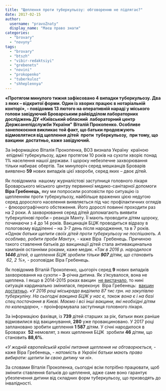 ```yaml
---
title: "Щеплення проти туберкульозу: обговоренню не підлягає?"
date: 2017-02-15
author: 
  username: "pravoZnaty"
  display_name: "Маєш право знати"
categories: 
  - "brovary"
  - "novyny"
tags: 
  - "brovary"
  - "btszh"
  - "vibir-redaktsiyi"
  - "grebenets"
  - "novini"
  - "prokopenko"
  - "tuberkuloz"
  - "shheplennya"
---
```


**«Протягом минулого тижня зафіксовано 4 випадки туберкульозу. Два з яких – відкритої форми. Один із хворих працює в нотаріальній конторі», - повідомив 13 лютого на оперативній нараді у міського голови завідуючий Броварським райвідділом лабораторних досліджень ДУ «Київський обласний  лабораторний центр** **Держсанепідслужби України"** **Віталій Прокопенко. Особливе занепокоєння викликає той факт, що батьки продовжують відмовлятися від щеплення дітей  проти  туберкульозу,  при тому, що вакцини  достатньо, каже завідуючий.**

За інформацією Віталія Прокопенка, ВОЗ визнала Україну  країною  епідемії туберкульозу, адже протягом 10 років на сухоти хворіє понад 1% населення нашої держави. І щороку небезпечне захворювання тільки набирає обертів. Так минулоріч серед мешканців Броварів виявлено **59** нових випадків цієї хвороби, серед яких – двоє дітей.

Як повідомила  нашому журналістові заступниця головного лікаря Броварського міського центру первинної медико-санітарної допомоги **Віра Гребенець,** яку ми попросили розповісти про ситуацію із щепленням проти туберкульозу, найбільше вражених цією недугою серед дорослого населення виявляється під час профілактичних оглядів - флюорографічного обстеження. Його дорослі повинні проходити раз на 2 роки. А захворювання серед дітей допомагають виявити туберкулінові проби – реакція Манту. Її мають проводити дітям щороку, починаючи з 4 до 14 років. Вакцинація БЦЖ проводиться відразу в пологовому відділенні – на 3-7 день після народження, та в 7 років. _«Однак батьки щепити своїх дітей проти туберкульозу не поспішають. А особливо, робити проби Манту»,_ - каже Віра  Гребенець. Причиною такого ставлення батьків до вакцинації дітей стала антивакцинальна кампанія останніми роками, каже медик. _«Так в 2016 р. народилося **1446** дітей, а щеплення БЦЖ зробили тільки **907** дітям, що становить  62, 2 %», -_ розповідає Віра Гребенець.

Як повідомив Віталій Прокопенко, цьогоріч серед **9** нових випадків захворювання на сухоти – **3**\-річна дитина. Як з’ясувалося, вона не щеплена. І якщо в 2014-2015 роках вакцин  [не вистачало](https://mpz.brovary.org/riven-vaktsynatsiyi-brovarskyh-ditej-krytychno-znyzyvsya-doroslyh-vzagali-ne-shheplyuyut/), то нині ситуація кардинально змінилася, переконує  Віра Гребенець:  [вакцин достатньо](https://mpz.brovary.org/u-brovarah-dostatno-vaktsyn-vid-tuberkulozu-dyfteriyi-stolbnyaka-ta-gemofilijnoyi-infektsiyi-medyky/)**.** _«У 2016 році міськрада виділила 87 тис грн. на закупівлю туберкуліну. На сьогодні вакцина БЦЖ у нас є, також вона є і на базі спец постачання в Києві. Маємо і всі інші вакцини, які необхідні дітям по календарю»,_ _-_ проінформувала заступниця головного лікаря.

За інформацією фахівця, із **739** дітей старших за рік, батьки яких раніше відмовилися від вакцинування, **280** уже провакциновано. У 2017 році заплановано зробити щеплення **1 587** дітям. У січні народилося в Броварах  **52** немовлят, з яких щеплення БЦЖ  зробили **46** дітям, що становить **88,6%**.

_«У жодній європейській країні питання щеплення не обговорюється, -_ каже Віра Гребенець, - _натомість в Україні батьки мають право вибирати: щепити їм свою дитину чи ні»_.

За словами Віталія Прокопенка, сьогодні всім потрібно працювати, щоб змінити ставлення батьків до щеплення, адже саме воно гарантує убезпечення дитини від складних форм туберкульозу, що призводять до інвалідності.
